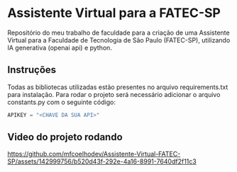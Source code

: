 # Assistente Virtual para a FATEC-SP
Repositório do meu trabalho de faculdade para a criação de uma Assistente Virtual para a Faculdade de Tecnologia de São Paulo (FATEC-SP), utilizando IA generativa (openai api) e python.

## Instruções

Todas as bibliotecas utilizadas estão presentes no arquivo requirements.txt para instalação. Para rodar o projeto será necessário adicionar o arquivo constants.py com o seguinte código:
``` python
APIKEY = "<CHAVE DA SUA API>"
```

## Video do projeto rodando



https://github.com/mfcoelhodev/Assistente-Virtual-FATEC-SP/assets/142999756/b520d43f-292e-4a16-8991-7640df2f11c3

